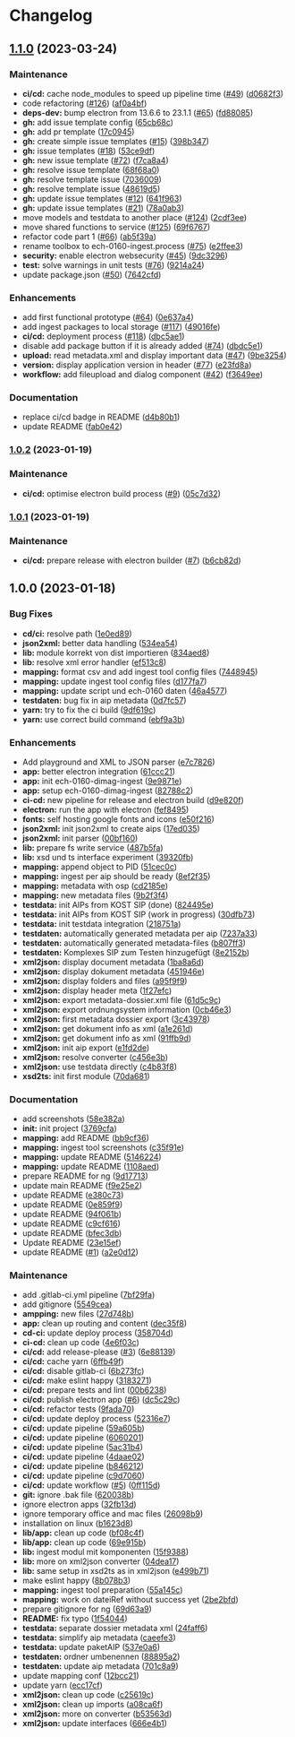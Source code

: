# Changelog

## [1.1.0](https://www.github.com/av-dimag/ech-0160-dimag-ingest/compare/v1.0.2...v1.1.0) (2023-03-24)


### Maintenance

* **ci/cd:** cache node_modules to speed up pipeline time ([#49](https://www.github.com/av-dimag/ech-0160-dimag-ingest/issues/49)) ([d0682f3](https://www.github.com/av-dimag/ech-0160-dimag-ingest/commit/d0682f35a6b9457163428ca1e641abb6785dba09))
* code refactoring ([#126](https://www.github.com/av-dimag/ech-0160-dimag-ingest/issues/126)) ([af0a4bf](https://www.github.com/av-dimag/ech-0160-dimag-ingest/commit/af0a4bfe948d97aadbb7432165ea34db41c55287))
* **deps-dev:** bump electron from 13.6.6 to 23.1.1 ([#65](https://www.github.com/av-dimag/ech-0160-dimag-ingest/issues/65)) ([fd88085](https://www.github.com/av-dimag/ech-0160-dimag-ingest/commit/fd880854bc8db6ab01f1cdb9d6780f02089ab493))
* **gh:** add issue template config ([65cb68c](https://www.github.com/av-dimag/ech-0160-dimag-ingest/commit/65cb68cece2f95c1ca11c9cd01fe06c2ba8d9b7b))
* **gh:** add pr template ([17c0945](https://www.github.com/av-dimag/ech-0160-dimag-ingest/commit/17c0945bc918235c788da494d4a7d15ec0d7cc0e))
* **gh:** create simple issue templates ([#15](https://www.github.com/av-dimag/ech-0160-dimag-ingest/issues/15)) ([398b347](https://www.github.com/av-dimag/ech-0160-dimag-ingest/commit/398b3471060cee41977962f8ca2fc7d6b3370dfa))
* **gh:** issue templates ([#18](https://www.github.com/av-dimag/ech-0160-dimag-ingest/issues/18)) ([53ce9df](https://www.github.com/av-dimag/ech-0160-dimag-ingest/commit/53ce9df07f97b5bcc2beb33f2617787bb7d50cfd))
* **gh:** new issue template ([#72](https://www.github.com/av-dimag/ech-0160-dimag-ingest/issues/72)) ([f7ca8a4](https://www.github.com/av-dimag/ech-0160-dimag-ingest/commit/f7ca8a4ebe50df53a3bc5d917e3f0bb96071ff17))
* **gh:** resolve issue template ([68f68a0](https://www.github.com/av-dimag/ech-0160-dimag-ingest/commit/68f68a09a0caaf1f91b4d70ecf9aefe675f06906))
* **gh:** resolve template issue ([7036009](https://www.github.com/av-dimag/ech-0160-dimag-ingest/commit/7036009fd9c3ac409ed68bf1ce46d8704ffc8a0c))
* **gh:** resolve template issue ([48619d5](https://www.github.com/av-dimag/ech-0160-dimag-ingest/commit/48619d512ba37063cd22b197f40f12799c49d7d9))
* **gh:** update issue templates ([#12](https://www.github.com/av-dimag/ech-0160-dimag-ingest/issues/12)) ([641f963](https://www.github.com/av-dimag/ech-0160-dimag-ingest/commit/641f9635385f2c657c907747b5a3b880863312ed))
* **gh:** update issue templates ([#21](https://www.github.com/av-dimag/ech-0160-dimag-ingest/issues/21)) ([78a0ab3](https://www.github.com/av-dimag/ech-0160-dimag-ingest/commit/78a0ab34f8f5fa3de707510576dd436d92ca0d5a))
* move models and testdata to another place ([#124](https://www.github.com/av-dimag/ech-0160-dimag-ingest/issues/124)) ([2cdf3ee](https://www.github.com/av-dimag/ech-0160-dimag-ingest/commit/2cdf3ee44d910c391204196f6af7c3200c84f904))
* move shared functions to service ([#125](https://www.github.com/av-dimag/ech-0160-dimag-ingest/issues/125)) ([69f6767](https://www.github.com/av-dimag/ech-0160-dimag-ingest/commit/69f6767f46c6820bd7308c92f9b41ef339c1b317))
* refactor code part 1 ([#66](https://www.github.com/av-dimag/ech-0160-dimag-ingest/issues/66)) ([ab5f39a](https://www.github.com/av-dimag/ech-0160-dimag-ingest/commit/ab5f39aaacaa9bba7272da52e5141dd4005359ca))
* rename toolbox to ech-0160-ingest.process ([#75](https://www.github.com/av-dimag/ech-0160-dimag-ingest/issues/75)) ([e2ffee3](https://www.github.com/av-dimag/ech-0160-dimag-ingest/commit/e2ffee3bd3f2c6a7cd70031e8739482df990b87f))
* **security:** enable electron websecurity ([#45](https://www.github.com/av-dimag/ech-0160-dimag-ingest/issues/45)) ([9dc3296](https://www.github.com/av-dimag/ech-0160-dimag-ingest/commit/9dc3296f9bc769e980e572602589c1a4bd1ac1ec))
* **test:** solve warnings in unit tests ([#76](https://www.github.com/av-dimag/ech-0160-dimag-ingest/issues/76)) ([9214a24](https://www.github.com/av-dimag/ech-0160-dimag-ingest/commit/9214a24331a014b807891375e2cc9a9a0030173e))
* update package.json ([#50](https://www.github.com/av-dimag/ech-0160-dimag-ingest/issues/50)) ([7642cfd](https://www.github.com/av-dimag/ech-0160-dimag-ingest/commit/7642cfd19766a3b450c269b75e65fd8e6b9693d4))


### Enhancements

* add first functional prototype ([#64](https://www.github.com/av-dimag/ech-0160-dimag-ingest/issues/64)) ([0e637a4](https://www.github.com/av-dimag/ech-0160-dimag-ingest/commit/0e637a4c54e218b6464d23a61184f736dff82660))
* add ingest packages to local storage ([#117](https://www.github.com/av-dimag/ech-0160-dimag-ingest/issues/117)) ([49016fe](https://www.github.com/av-dimag/ech-0160-dimag-ingest/commit/49016feaa6c9e3ba948be84bb0a549229b836a0e))
* **ci/cd:** deployment process ([#118](https://www.github.com/av-dimag/ech-0160-dimag-ingest/issues/118)) ([dbc5ae1](https://www.github.com/av-dimag/ech-0160-dimag-ingest/commit/dbc5ae1a98143572e4ed351a183576ddd4768123))
* disable add package button if it is already added ([#74](https://www.github.com/av-dimag/ech-0160-dimag-ingest/issues/74)) ([dbdc5e1](https://www.github.com/av-dimag/ech-0160-dimag-ingest/commit/dbdc5e1ca113baf322b910f526bcb45a115f7e60))
* **upload:** read metadata.xml and display important data ([#47](https://www.github.com/av-dimag/ech-0160-dimag-ingest/issues/47)) ([9be3254](https://www.github.com/av-dimag/ech-0160-dimag-ingest/commit/9be325484118682ac5d79fcb9bc882e430917dfb))
* **version:** display application version in header ([#77](https://www.github.com/av-dimag/ech-0160-dimag-ingest/issues/77)) ([e23fd8a](https://www.github.com/av-dimag/ech-0160-dimag-ingest/commit/e23fd8ac15200642d37e716774b44bc8bd44a614))
* **workflow:** add fileupload and dialog component ([#42](https://www.github.com/av-dimag/ech-0160-dimag-ingest/issues/42)) ([f3649ee](https://www.github.com/av-dimag/ech-0160-dimag-ingest/commit/f3649eeb220ca75f7b19db32f931b9ec42977620))


### Documentation

* replace ci/cd badge in README ([d4b80b1](https://www.github.com/av-dimag/ech-0160-dimag-ingest/commit/d4b80b139815c5424c895ba52369b562654599cb))
* update README ([fab0e42](https://www.github.com/av-dimag/ech-0160-dimag-ingest/commit/fab0e428afa1e81dc76d2a3e2f90fb934ff74ba4))

### [1.0.2](https://www.github.com/av-dimag/ech-0160-dimag-ingest/compare/v1.0.1...v1.0.2) (2023-01-19)


### Maintenance

* **ci/cd:** optimise electron build process ([#9](https://www.github.com/av-dimag/ech-0160-dimag-ingest/issues/9)) ([05c7d32](https://www.github.com/av-dimag/ech-0160-dimag-ingest/commit/05c7d3276963243ee701ef76b4b5ad53aa4b4b72))

### [1.0.1](https://www.github.com/av-dimag/ech-0160-dimag-ingest/compare/v1.0.0...v1.0.1) (2023-01-19)


### Maintenance

* **ci/cd:** prepare release with electron builder ([#7](https://www.github.com/av-dimag/ech-0160-dimag-ingest/issues/7)) ([b6cb82d](https://www.github.com/av-dimag/ech-0160-dimag-ingest/commit/b6cb82db78155337e0fba4854f7122f42e0f2f9d))

## 1.0.0 (2023-01-18)


### Bug Fixes

* **cd/ci:** resolve path ([1e0ed89](https://www.github.com/av-dimag/ech-0160-dimag-ingest/commit/1e0ed89e287c11ba11347e03a62e3c7fd6544e08))
* **json2xml:** better data handling ([534ea54](https://www.github.com/av-dimag/ech-0160-dimag-ingest/commit/534ea547aafd95614bc6023354898f242f98ca5c))
* **lib:** module korrekt von dist importieren ([834aed8](https://www.github.com/av-dimag/ech-0160-dimag-ingest/commit/834aed869889e754cbf2eb4f05bd73308b8cd78f))
* **lib:** resolve xml error handler ([ef513c8](https://www.github.com/av-dimag/ech-0160-dimag-ingest/commit/ef513c8224f84f749f23ab13f3ecabe085f16f18))
* **mapping:** format csv and add ingest tool config files ([7448945](https://www.github.com/av-dimag/ech-0160-dimag-ingest/commit/7448945d805a020815d01297fabfc0fe3c5423e4))
* **mapping:** update ingest tool config files ([d177fa7](https://www.github.com/av-dimag/ech-0160-dimag-ingest/commit/d177fa718066efb4557dad2ed6bdaef1a546b3d5))
* **mapping:** update script und ech-0160 daten ([46a4577](https://www.github.com/av-dimag/ech-0160-dimag-ingest/commit/46a45772f36c786effb9fd216de36b02c4768f4c))
* **testdaten:** bug fix in aip metadata ([0d7fc57](https://www.github.com/av-dimag/ech-0160-dimag-ingest/commit/0d7fc57eb0c90f9cca08519a73508aa7ad53fefa))
* **yarn:** try to fix the ci build ([9df619c](https://www.github.com/av-dimag/ech-0160-dimag-ingest/commit/9df619c5fb2069ad6c003fcf5df1b7e56703b92a))
* **yarn:** use correct build command ([ebf9a3b](https://www.github.com/av-dimag/ech-0160-dimag-ingest/commit/ebf9a3b05105c69d8d94bf85fe0b3242d1e03891))


### Enhancements

* Add playground and XML to JSON parser ([e7c7826](https://www.github.com/av-dimag/ech-0160-dimag-ingest/commit/e7c78266965cdd91ac6c28d1cfa6d3228f674b85))
* **app:** better electron integration ([61ccc21](https://www.github.com/av-dimag/ech-0160-dimag-ingest/commit/61ccc21e285a3a0c69225b8949520a227706dca5))
* **app:** init ech-0160-dimag-ingest ([9e9871e](https://www.github.com/av-dimag/ech-0160-dimag-ingest/commit/9e9871ed36db98894b930ef916797d5504c1a7bc))
* **app:** setup ech-0160-dimag-ingest ([82788c2](https://www.github.com/av-dimag/ech-0160-dimag-ingest/commit/82788c23494d1f5fffaf361094d7928ad2ad1b8c))
* **ci-cd:** new pipeline for release and electron build ([d9e820f](https://www.github.com/av-dimag/ech-0160-dimag-ingest/commit/d9e820f7a24527a0a4c2bbcc01ae483ee10c483e))
* **electron:** run the app with electron ([fef8495](https://www.github.com/av-dimag/ech-0160-dimag-ingest/commit/fef84951ad0b9cea7a3ade45f86a478ef7c77b14))
* **fonts:** self hosting google fonts and icons ([e50f216](https://www.github.com/av-dimag/ech-0160-dimag-ingest/commit/e50f21610b84afc760c862145831b2fd24afe5a4))
* **json2xml:** init json2xml to create aips ([17ed035](https://www.github.com/av-dimag/ech-0160-dimag-ingest/commit/17ed035c241588734c23d1297d0ae7b4f696a961))
* **json2xml:** init parser ([00bf160](https://www.github.com/av-dimag/ech-0160-dimag-ingest/commit/00bf160343485b353ac697af2dd2054764d8a400))
* **lib:** prepare fs write service ([487b5fa](https://www.github.com/av-dimag/ech-0160-dimag-ingest/commit/487b5faec702c39c96c0d194f89fe2f7aa9e70ef))
* **lib:** xsd und ts interface experiment ([39320fb](https://www.github.com/av-dimag/ech-0160-dimag-ingest/commit/39320fb60f2bd78eb1c07eae4801d71b7a5ba67b))
* **mapping:** append object to PID ([51cec0c](https://www.github.com/av-dimag/ech-0160-dimag-ingest/commit/51cec0c5841bcc5abd543ad89b4aae4b0a52861c))
* **mapping:** ingest per aip should be ready ([8ef2f35](https://www.github.com/av-dimag/ech-0160-dimag-ingest/commit/8ef2f3504596a926007bc907f00fc83d2ba5b9b2))
* **mapping:** metadata with osp ([cd2185e](https://www.github.com/av-dimag/ech-0160-dimag-ingest/commit/cd2185e3b316d4cf9b4e5a8a8e2d7c976dee2a39))
* **mapping:** new metadata files ([9b2f3f4](https://www.github.com/av-dimag/ech-0160-dimag-ingest/commit/9b2f3f40b12f01afaa29db528d5a917eda3b4072))
* **testdata:** init AIPs from KOST SIP (done) ([824495e](https://www.github.com/av-dimag/ech-0160-dimag-ingest/commit/824495e2510409c6e916d53c4e2a869b65e530c7))
* **testdata:** init AIPs from KOST SIP (work in progress) ([30dfb73](https://www.github.com/av-dimag/ech-0160-dimag-ingest/commit/30dfb73056c862e7d4c5e52ded0923bc584c3afe))
* **testdata:** init testdata integration ([218751a](https://www.github.com/av-dimag/ech-0160-dimag-ingest/commit/218751ad85c9d9df37950dd148151e9953b91746))
* **testdaten:** automatically generated metadata per aip ([7237a33](https://www.github.com/av-dimag/ech-0160-dimag-ingest/commit/7237a33fb85af5b17380169b5267c575424e180e))
* **testdaten:** automatically generated metadata-files ([b807ff3](https://www.github.com/av-dimag/ech-0160-dimag-ingest/commit/b807ff36f819d00947de5135c85b7dc5dbf07c57))
* **testdaten:** Komplexes SIP zum Testen hinzugefügt ([8e2152b](https://www.github.com/av-dimag/ech-0160-dimag-ingest/commit/8e2152b8cb7ccd3ae9c74220d124fa5a65b36f23))
* **xml2json:** display document metadata ([1ba8a6d](https://www.github.com/av-dimag/ech-0160-dimag-ingest/commit/1ba8a6d193741718fd6c687b5f5eebb9bc496ba2))
* **xml2json:** display dokument metadata ([451946e](https://www.github.com/av-dimag/ech-0160-dimag-ingest/commit/451946ebdb2b828c65d90095755f499890523b0c))
* **xml2json:** display folders and files ([a95f9f9](https://www.github.com/av-dimag/ech-0160-dimag-ingest/commit/a95f9f9400b9b6ada206c9024590899a22408e67))
* **xml2json:** display header meta ([1f27efc](https://www.github.com/av-dimag/ech-0160-dimag-ingest/commit/1f27efcb72954ef187d86c0b6275bd6c02fa98de))
* **xml2json:** export metadata-dossier.xml file ([61d5c9c](https://www.github.com/av-dimag/ech-0160-dimag-ingest/commit/61d5c9cf62bc1590a5e1ea564b898119342c3f7a))
* **xml2json:** export ordnungsystem information ([0cb46e3](https://www.github.com/av-dimag/ech-0160-dimag-ingest/commit/0cb46e3c3729e233ebdb1dada81889d441a90b3d))
* **xml2json:** first metadata dossier export ([3c43978](https://www.github.com/av-dimag/ech-0160-dimag-ingest/commit/3c43978adced5148cd587f5997eadc5dfc06b31e))
* **xml2json:** get dokument info as xml ([a1e261d](https://www.github.com/av-dimag/ech-0160-dimag-ingest/commit/a1e261dd1eb822fc3090f602aefba9defc1a3be4))
* **xml2json:** get dokument info as xml ([91ffb9d](https://www.github.com/av-dimag/ech-0160-dimag-ingest/commit/91ffb9d395ff83a476d1f820ff371cd3f15798d4))
* **xml2json:** init aip export ([e1fd2de](https://www.github.com/av-dimag/ech-0160-dimag-ingest/commit/e1fd2de5b7191f08ad662c95c71f71bdd5371a85))
* **xml2json:** resolve converter ([c456e3b](https://www.github.com/av-dimag/ech-0160-dimag-ingest/commit/c456e3b27ba195d4f2d553993ffd5b30ec3ce8e1))
* **xml2json:** use testdata directly ([c4b83f8](https://www.github.com/av-dimag/ech-0160-dimag-ingest/commit/c4b83f83b2801bbc62d31fc3b69dd2d9e18adc1c))
* **xsd2ts:** init first module ([70da681](https://www.github.com/av-dimag/ech-0160-dimag-ingest/commit/70da681b75cd65b75699629e5fdd7e0345942e04))


### Documentation

* add screenshots ([58e382a](https://www.github.com/av-dimag/ech-0160-dimag-ingest/commit/58e382af85e2784fe2265a0edca35c7ef5f10a91))
* **init:** init project ([3769cfa](https://www.github.com/av-dimag/ech-0160-dimag-ingest/commit/3769cfadf7f4ad0a51a9436f3fb28ac2762894dc))
* **mapping:** add README ([bb9cf36](https://www.github.com/av-dimag/ech-0160-dimag-ingest/commit/bb9cf36e840dd536fedc9eecaf5e5a46620ba1c6))
* **mapping:** ingest tool screenshots ([c35f91e](https://www.github.com/av-dimag/ech-0160-dimag-ingest/commit/c35f91e42cac3ef8b844d9b6db8ea8bb83352770))
* **mapping:** update README ([5146224](https://www.github.com/av-dimag/ech-0160-dimag-ingest/commit/5146224893e7fa69861487f15ccef509aa8d5619))
* **mapping:** update README ([1108aed](https://www.github.com/av-dimag/ech-0160-dimag-ingest/commit/1108aed562d55d0ea9a5efbebd32a1672cc2f63f))
* prepare README for ng ([9d17713](https://www.github.com/av-dimag/ech-0160-dimag-ingest/commit/9d17713306e76550f552c87118a82a9808539053))
* update main README ([f9e25e2](https://www.github.com/av-dimag/ech-0160-dimag-ingest/commit/f9e25e2997e029282d58bb9a5b06ac6d0fbdaa79))
* update README ([e380c73](https://www.github.com/av-dimag/ech-0160-dimag-ingest/commit/e380c73326e103ccd2d0ab56897c8e7016a7972d))
* update README ([0e859f9](https://www.github.com/av-dimag/ech-0160-dimag-ingest/commit/0e859f9d9bbc865b02a673c18155c041db8f929e))
* update README ([94f061b](https://www.github.com/av-dimag/ech-0160-dimag-ingest/commit/94f061b2520d606630d184cf97d2a2efbc4748de))
* update README ([c9cf616](https://www.github.com/av-dimag/ech-0160-dimag-ingest/commit/c9cf616f48486acd3de1e63ac5bea6434694ffbf))
* update README ([bfec3db](https://www.github.com/av-dimag/ech-0160-dimag-ingest/commit/bfec3db779311aa391335e57db3078cf9f9b27e9))
* Update README ([23e15ef](https://www.github.com/av-dimag/ech-0160-dimag-ingest/commit/23e15efc27fadad8c6ac9b8a244139f524b1b381))
* update README ([#1](https://www.github.com/av-dimag/ech-0160-dimag-ingest/issues/1)) ([a2e0d12](https://www.github.com/av-dimag/ech-0160-dimag-ingest/commit/a2e0d12b25dc0a91ef39b30ba8ca322de8e22b19))


### Maintenance

* add .gitlab-ci.yml pipeline ([7bf29fa](https://www.github.com/av-dimag/ech-0160-dimag-ingest/commit/7bf29fad998b17bdc203cd26ec0a7e92a22b36ae))
* add gitignore ([5549cea](https://www.github.com/av-dimag/ech-0160-dimag-ingest/commit/5549cea7f4173fca19e10daaee5d6c2f1721a8dc))
* **ampping:** new files ([27d748b](https://www.github.com/av-dimag/ech-0160-dimag-ingest/commit/27d748bcb670449955165de9cc6a0bc6a5699700))
* **app:** clean up routing and content ([dec35f8](https://www.github.com/av-dimag/ech-0160-dimag-ingest/commit/dec35f8431f8d0726949ada20b8f47c708e96800))
* **cd-ci:** update deploy process ([358704d](https://www.github.com/av-dimag/ech-0160-dimag-ingest/commit/358704ddd8dd3595ce43c5f2a6825b92b63818ce))
* **ci-cd:** clean up code ([4e6f03c](https://www.github.com/av-dimag/ech-0160-dimag-ingest/commit/4e6f03c1e6c36cda605b9cb56d5ac11cb54a1456))
* **ci/cd:** add release-please ([#3](https://www.github.com/av-dimag/ech-0160-dimag-ingest/issues/3)) ([6e88139](https://www.github.com/av-dimag/ech-0160-dimag-ingest/commit/6e88139efb5e319cb476ffbfa386e0cfaeef3cf1))
* **ci/cd:** cache yarn ([6ffb49f](https://www.github.com/av-dimag/ech-0160-dimag-ingest/commit/6ffb49f8bef5528a86ae31241ade206ad82e7298))
* **ci/cd:** disable gitlab-ci ([6b273fc](https://www.github.com/av-dimag/ech-0160-dimag-ingest/commit/6b273fc1fb4607ae6af81f1afc29fa754863c1bc))
* **ci/cd:** make eslint happy ([3183271](https://www.github.com/av-dimag/ech-0160-dimag-ingest/commit/3183271dab160cf68a5d23364e9057c39f64043d))
* **ci/cd:** prepare tests and lint ([00b6238](https://www.github.com/av-dimag/ech-0160-dimag-ingest/commit/00b6238dbd8b5f8117764553517cfba026420b05))
* **ci/cd:** publish electron app ([#6](https://www.github.com/av-dimag/ech-0160-dimag-ingest/issues/6)) ([dc5c29c](https://www.github.com/av-dimag/ech-0160-dimag-ingest/commit/dc5c29c0dca35eba50f34c63ba5e2db2a2fe9aa7))
* **ci/cd:** refactor tests ([9fada70](https://www.github.com/av-dimag/ech-0160-dimag-ingest/commit/9fada703808d61a49529aa849cdca85d8f31c097))
* **ci/cd:** update deploy process ([52316e7](https://www.github.com/av-dimag/ech-0160-dimag-ingest/commit/52316e76d2838eb1266d9149ad7b1dd1753d1c26))
* **ci/cd:** update pipeline ([59a605b](https://www.github.com/av-dimag/ech-0160-dimag-ingest/commit/59a605b4f5c95d37a55d9773bbcbf4f7efff3844))
* **ci/cd:** update pipeline ([6060201](https://www.github.com/av-dimag/ech-0160-dimag-ingest/commit/6060201d023f7296d6a57abf3bbc717846e183bb))
* **ci/cd:** update pipeline ([5ac31b4](https://www.github.com/av-dimag/ech-0160-dimag-ingest/commit/5ac31b4ddde0e0ba73cddf07ab5d99b80b48b461))
* **ci/cd:** update pipeline ([4daae02](https://www.github.com/av-dimag/ech-0160-dimag-ingest/commit/4daae02646cf19117064ac3307baee445c3d2220))
* **ci/cd:** update pipeline ([b846212](https://www.github.com/av-dimag/ech-0160-dimag-ingest/commit/b84621254829177edea72fd50fb227bf47c5137e))
* **ci/cd:** update pipeline ([c9d7060](https://www.github.com/av-dimag/ech-0160-dimag-ingest/commit/c9d70607f10067a86ff281367b326f3e1149fe28))
* **ci/cd:** update workflow ([#5](https://www.github.com/av-dimag/ech-0160-dimag-ingest/issues/5)) ([0ff115d](https://www.github.com/av-dimag/ech-0160-dimag-ingest/commit/0ff115df9f91007c7d857382790a3f6139f419cc))
* **git:** ignore .bak file ([620038b](https://www.github.com/av-dimag/ech-0160-dimag-ingest/commit/620038bb80ee952a20e39d2efa08cb8d98e502ba))
* ignore electron apps ([32fb13d](https://www.github.com/av-dimag/ech-0160-dimag-ingest/commit/32fb13d8ec3dfe5f4895201c43a3bc74381d1ac0))
* ignore temporary office and mac files ([26098b9](https://www.github.com/av-dimag/ech-0160-dimag-ingest/commit/26098b947eb28a648fb7e141c0171c4c298a88d1))
* installation on linux ([b1623d8](https://www.github.com/av-dimag/ech-0160-dimag-ingest/commit/b1623d80a289cfaefb08329f9494a270359aa85a))
* **lib/app:** clean up code ([bf08c4f](https://www.github.com/av-dimag/ech-0160-dimag-ingest/commit/bf08c4f419bd323ba08b4a300dca21fa0f8e4161))
* **lib/app:** clean up code ([69e915b](https://www.github.com/av-dimag/ech-0160-dimag-ingest/commit/69e915b4d3d2a873e0d6cf996c714d90f5cd771d))
* **lib:** ingest modul mit komponenten ([15f9388](https://www.github.com/av-dimag/ech-0160-dimag-ingest/commit/15f9388798c8632586d3995513629aae9e116a11))
* **lib:** more on xml2json converter ([04dea17](https://www.github.com/av-dimag/ech-0160-dimag-ingest/commit/04dea176979471111d187f8e0c2e39ce016e47d8))
* **lib:** same setup in xsd2ts as in xml2json ([e499b71](https://www.github.com/av-dimag/ech-0160-dimag-ingest/commit/e499b71fd0c94e376a969401b84c5e6ff1b0818d))
* make eslint happy ([8b078b3](https://www.github.com/av-dimag/ech-0160-dimag-ingest/commit/8b078b35b8e40dac58ab1a523fe8d37ad0b12bf7))
* **mapping:** ingest tool preparation ([55a145c](https://www.github.com/av-dimag/ech-0160-dimag-ingest/commit/55a145cb920e16e4af71b841f263735a2d5a1113))
* **mapping:** work on dateiRef without success yet ([2be2bfd](https://www.github.com/av-dimag/ech-0160-dimag-ingest/commit/2be2bfdfd4353ef68cc7ba8c4a3bcb4fdc1d15e6))
* prepare gitignore for ng ([69d63a9](https://www.github.com/av-dimag/ech-0160-dimag-ingest/commit/69d63a9adf679bd0c0f045aca69b8d409a0119c8))
* **README:** fix typo ([1f54044](https://www.github.com/av-dimag/ech-0160-dimag-ingest/commit/1f540443cc953b4c3cc79bd9fadc71b30ef5bb93))
* **testdata:** separate dossier metadata xml ([24faff6](https://www.github.com/av-dimag/ech-0160-dimag-ingest/commit/24faff69987feb0510b81f5c68c7ddf2e684ef52))
* **testdata:** simplify aip metadata ([caeefe3](https://www.github.com/av-dimag/ech-0160-dimag-ingest/commit/caeefe3e8d50b0b010027b9768c3d6adea9fca57))
* **testdata:** update paketAIP ([537e0a6](https://www.github.com/av-dimag/ech-0160-dimag-ingest/commit/537e0a619f33dd52738677b1b07864a73916d319))
* **testdaten:** ordner umbenennen ([88895a2](https://www.github.com/av-dimag/ech-0160-dimag-ingest/commit/88895a26122f2ab9bbccdf938b44d8ff494bc9cd))
* **testdaten:** update aip metadata ([701c8a9](https://www.github.com/av-dimag/ech-0160-dimag-ingest/commit/701c8a9991fdf44cf37e14dddb50352a7e70b07b))
* update mapping conf ([12bcc21](https://www.github.com/av-dimag/ech-0160-dimag-ingest/commit/12bcc214722af3bf08ef0fab44aad22c69dba225))
* update yarn ([ecc17cf](https://www.github.com/av-dimag/ech-0160-dimag-ingest/commit/ecc17cfc010abb3b852720b7890a2c0d28e0c334))
* **xml2json:** clean up code ([c25619c](https://www.github.com/av-dimag/ech-0160-dimag-ingest/commit/c25619ca9f54fc01fa77da659e17ac34df6779fd))
* **xml2json:** clean up imports ([a08ca6f](https://www.github.com/av-dimag/ech-0160-dimag-ingest/commit/a08ca6fd0ca008b2be8c7634b4f7a958bbeaac6f))
* **xml2json:** more on converter ([b53563d](https://www.github.com/av-dimag/ech-0160-dimag-ingest/commit/b53563dc46a1898a2862c87be236d853c026d69e))
* **xml2json:** update interfaces ([666e4b1](https://www.github.com/av-dimag/ech-0160-dimag-ingest/commit/666e4b1139850ccb1ff78041073c2eee41d9c9f2))
